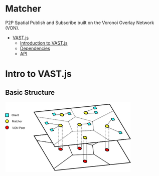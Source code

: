 # Matcher
P2P Spatial Publish and Subscribe built on the Voronoi Overlay Network (VON).
 
- [VAST.js](#vastjs)
    - [Introduction to VAST.js](#introtovastjs)
    - [Dependencies](#dependancies)
    - [API](#api)

# Intro to VAST.js
## Basic Structure
<img src="./docs/images/VAST_Layers.png" alt="drawing" width="400"/>